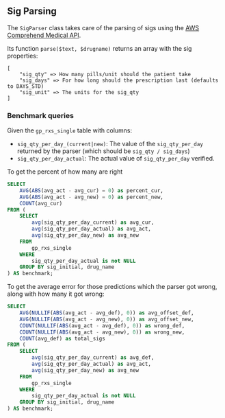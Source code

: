 ## Sig Parsing

The `SigParser` class takes care of the parsing of sigs using the [AWS Comprehend Medical API](https://docs.aws.amazon.com/comprehend/latest/dg/get-started-api-med.html).

Its function `parse($text, $drugname)` returns an array with the sig properties:
```
[
    "sig_qty" => How many pills/unit should the patient take
    "sig_days" => For how long should the prescription last (defaults to DAYS_STD)
    "sig_unit" => The units for the sig_qty
]
```

### Benchmark queries

Given the `gp_rxs_single` table with columns:
- `sig_qty_per_day_(current|new)`: The value of the `sig_qty_per_day` returned by the parser (which should be `sig_qty / sig_days`)
- `sig_qty_per_day_actual`: The actual value of `sig_qty_per_day` verified.

To get the percent of how many are right
```sql
SELECT 
	AVG(ABS(avg_act - avg_cur) = 0) as percent_cur,
	AVG(ABS(avg_act - avg_new) = 0) as percent_new,
	COUNT(avg_cur) 
FROM (
	SELECT
		avg(sig_qty_per_day_current) as avg_cur,
		avg(sig_qty_per_day_actual) as avg_act,
		avg(sig_qty_per_day_new) as avg_new
	FROM
		gp_rxs_single
	WHERE 
		sig_qty_per_day_actual is not NULL
	GROUP BY sig_initial, drug_name
) AS benchmark;
```

To get the average error for those predictions which the parser got wrong, along with how many it got wrong:

```sql
SELECT 
	AVG(NULLIF(ABS(avg_act - avg_def), 0)) as avg_offset_def,
	AVG(NULLIF(ABS(avg_act - avg_new), 0)) as avg_offset_new,
	COUNT(NULLIF(ABS(avg_act - avg_def), 0)) as wrong_def,
	COUNT(NULLIF(ABS(avg_act - avg_new), 0)) as wrong_new,
	COUNT(avg_def) as total_sigs 
FROM (
	SELECT
		avg(sig_qty_per_day_current) as avg_def,
		avg(sig_qty_per_day_actual) as avg_act,
		avg(sig_qty_per_day_new) as avg_new
	FROM
		gp_rxs_single
	WHERE 
		sig_qty_per_day_actual is not NULL
	GROUP BY sig_initial, drug_name
) AS benchmark;
```
